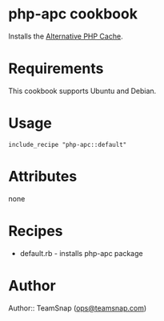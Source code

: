 # php-apc cookbook

Installs the [Alternative PHP Cache](http://pecl.php.net/package/APC).

# Requirements

This cookbook supports Ubuntu and Debian.

# Usage

`include_recipe "php-apc::default"`

# Attributes

none

# Recipes

* default.rb - installs php-apc package

# Author

Author:: TeamSnap (<ops@teamsnap.com>)
